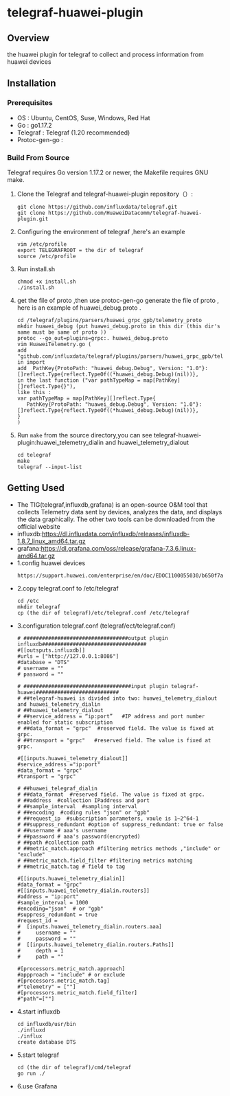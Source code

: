 # **telegraf-huawei-plugin**

## **Overview**
the huawei plugin for telegraf to collect and process information from huawei devices

## **Installation**
### **Prerequisites**

- OS : Ubuntu, CentOS, Suse, Windows, Red Hat
- Go : go1.17.2
- Telegraf : Telegraf (1.20 recommended)
- Protoc-gen-go :

### Build From Source

Telegraf requires Go version 1.17.2 or newer, the Makefile requires GNU make.


1. Clone the Telegraf and telegraf-huawei-plugin repository（）:
   ```
   git clone https://github.com/influxdata/telegraf.git
   git clone https://github.com/HuaweiDatacomm/telegraf-huawei-plugin.git
   ```
2. Configuring the environment of telegraf ,here's an example 
   ```
   vim /etc/profile  
   export TELEGRAFROOT = the dir of telegraf
   source /etc/profile
   ```
3. Run install.sh
   ```
   chmod +x install.sh
   ./install.sh
   ```
4. get the file of proto ,then use protoc-gen-go generate the file of proto , here is an example of huawei_debug.proto . 
   ```
   cd /telegraf/plugins/parsers/huawei_grpc_gpb/telemetry_proto
   mkdir huawei_debug (put huawei_debug.proto in this dir (this dir's name must be same of proto ))
   protoc --go_out=plugins=grpc:. huawei_debug.proto
   vim HuaweiTelemetry.go (
   add "github.com/influxdata/telegraf/plugins/parsers/huawei_grpc_gpb/telemetry_proto/huawei_debug" in import
   add  PathKey{ProtoPath: "huawei_debug.Debug", Version: "1.0"}: []reflect.Type{reflect.TypeOf((*huawei_debug.Debug)(nil))},
   in the last function ("var pathTypeMap = map[PathKey][]reflect.Type{}"),
   like this :
   var pathTypeMap = map[PathKey][]reflect.Type{
      PathKey{ProtoPath: "huawei_debug.Debug", Version: "1.0"}: []reflect.Type{reflect.TypeOf((*huawei_debug.Debug)(nil))}, 
   }
   )
   
   ```
5. Run `make` from the source directory,you can see telegraf-huawei-plugin:huawei_telemetry_dialin and huawei_telemetry_dialout
   ```
   cd telegraf
   make
   telegraf --input-list
   ```
## Getting Used
  
 - The TIG(telegraf,influxdb,grafana) is an open-source O&M tool that collects Telemetry data sent by devices, analyzes the data, and displays the data graphically.
   The other two tools can be downloaded from the official website
 - influxdb:https://dl.influxdata.com/influxdb/releases/influxdb-1.8.7_linux_amd64.tar.gz
 - grafana:https://dl.grafana.com/oss/release/grafana-7.3.6.linux-amd64.tar.gz
 - 1.config huawei devices
   ```
   https://support.huawei.com/enterprise/en/doc/EDOC1100055030/b650f7a7
   ```
 - 2.copy telegraf.conf to /etc/telegraf
   ```
   cd /etc
   mkdir telegraf
   cp (the dir of telegraf)/etc/telegraf.conf /etc/telegraf
   ```
 - 3.configuration telegraf.conf (telegraf/ect/telegraf.conf)
   ```
   # ##################################output plugin influxdb##################################
   #[[outsputs.influxdb]]
   #urls = ["http://127.0.0.1:8086"]
   #database = "DTS"
   # username = ""
   # password = ""
   
   # ###################################input plugin telegraf-huawei###########################
   # ##telegraf-huawei is divided into two: huawei_telemetry_dialout and huawei_telemetry_dialin
   # ##huawei_telemetry_dialout
   # ##service_address = “ip:port”	 #IP address and port number enabled for static subscription
   # ##data_format = "grpc"  #reserved field. The value is fixed at grpc.
   # ##transport = "grpc"   #reserved field. The value is fixed at grpc.
  
   #[[inputs.huawei_telemetry_dialout]]
   #service_address ="ip:port"
   #data_format = "grpc"
   #transport = "grpc"

   # ##huawei_telegraf_dialin
   # ##data_format  #reserved field. The value is fixed at grpc.
   # ##address  #collection IPaddress and port
   # ##sample_interval  #sampling interval
   # ##encoding  #coding rules "json" or "gpb"
   # ##request_ip  #subscription parameters, vaule is 1~2^64-1
   # ##suppress_redundant #option of suppress_redundant: true or false
   # ##username # aaa's username
   # ##password # aaa's password(encrypted)
   # ##path #collection path
   # ##metric_match.approach #filtering metrics methods ,"include" or "exclude"
   # ##metric_match.field_filter #filtering metrics matching 
   # ##metric_match.tag # field to tag
   
   #[[inputs.huawei_telemetry_dialin]]
   #data_format = "grpc" 
   #[[inputs.huawei_telemetry_dialin.routers]]
   #address = "ip:port"
   #sample_interval = 1000
   #encoding="json"  # or "gpb" 
   #suppress_redundant = true
   #request_id = 
   #  [inputs.huawei_telemetry_dialin.routers.aaa]
   #     username = ""
   #     password = ""
   #  [[inputs.huawei_telemetry_dialin.routers.Paths]]
   #     depth = 1
   #     path = ""

   #[processors.metric_match.approach]
   #appproach = "include" # or exclude
   #[processors.metric_match.tag]
   #"telemetry" = [""]
   #[processors.metric_match.field_filter]
   #"path"=[""]
   ```
 - 4.start influxdb
   ```
   cd influxdb/usr/bin
   ./influxd
   ./influx
   create database DTS 
   ```
 - 5.start telegraf
   ```
   cd (the dir of telegraf)/cmd/telegraf
   go run ./
   ```
 - 6.use Grafana
   

  







